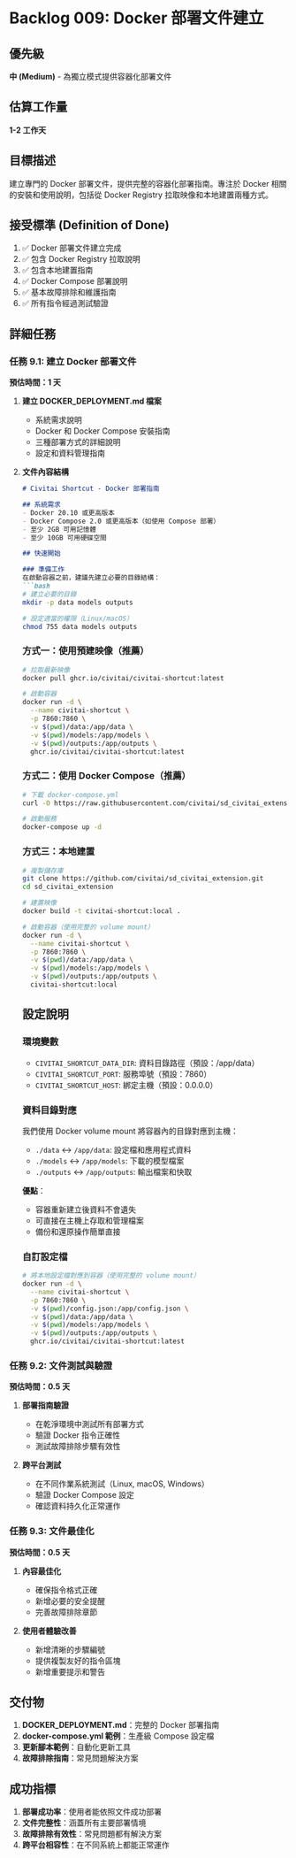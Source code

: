 # Backlog 009: Docker 部署文件建立

## 優先級
**中 (Medium)** - 為獨立模式提供容器化部署文件

## 估算工作量
**1-2 工作天**

## 目標描述
建立專門的 Docker 部署文件，提供完整的容器化部署指南。專注於 Docker 相關的安裝和使用說明，包括從 Docker Registry 拉取映像和本地建置兩種方式。

## 接受標準 (Definition of Done)
1. ✅ Docker 部署文件建立完成
2. ✅ 包含 Docker Registry 拉取說明
3. ✅ 包含本地建置指南
4. ✅ Docker Compose 部署說明
5. ✅ 基本故障排除和維護指南
6. ✅ 所有指令經過測試驗證

## 詳細任務

### 任務 9.1: 建立 Docker 部署文件
**預估時間：1 天**

1. **建立 DOCKER_DEPLOYMENT.md 檔案**
   - 系統需求說明
   - Docker 和 Docker Compose 安裝指南
   - 三種部署方式的詳細說明
   - 設定和資料管理指南

2. **文件內容結構**
   ```markdown
   # Civitai Shortcut - Docker 部署指南

   ## 系統需求
   - Docker 20.10 或更高版本
   - Docker Compose 2.0 或更高版本（如使用 Compose 部署）
   - 至少 2GB 可用記憶體
   - 至少 10GB 可用硬碟空間

   ## 快速開始

   ### 準備工作
   在啟動容器之前，建議先建立必要的目錄結構：
   ```bash
   # 建立必要的目錄
   mkdir -p data models outputs
   
   # 設定適當的權限（Linux/macOS）
   chmod 755 data models outputs
   ```

   ### 方式一：使用預建映像（推薦）
   ```bash
   # 拉取最新映像
   docker pull ghcr.io/civitai/civitai-shortcut:latest
   
   # 啟動容器
   docker run -d \
     --name civitai-shortcut \
     -p 7860:7860 \
     -v $(pwd)/data:/app/data \
     -v $(pwd)/models:/app/models \
     -v $(pwd)/outputs:/app/outputs \
     ghcr.io/civitai/civitai-shortcut:latest
   ```

   ### 方式二：使用 Docker Compose（推薦）
   ```bash
   # 下載 docker-compose.yml
   curl -O https://raw.githubusercontent.com/civitai/sd_civitai_extension/main/docker-compose.yml
   
   # 啟動服務
   docker-compose up -d
   ```

   ### 方式三：本地建置
   ```bash
   # 複製儲存庫
   git clone https://github.com/civitai/sd_civitai_extension.git
   cd sd_civitai_extension
   
   # 建置映像
   docker build -t civitai-shortcut:local .
   
   # 啟動容器（使用完整的 volume mount）
   docker run -d \
     --name civitai-shortcut \
     -p 7860:7860 \
     -v $(pwd)/data:/app/data \
     -v $(pwd)/models:/app/models \
     -v $(pwd)/outputs:/app/outputs \
     civitai-shortcut:local
   ```

   ## 設定說明

   ### 環境變數
   - `CIVITAI_SHORTCUT_DATA_DIR`: 資料目錄路徑（預設：/app/data）
   - `CIVITAI_SHORTCUT_PORT`: 服務埠號（預設：7860）
   - `CIVITAI_SHORTCUT_HOST`: 綁定主機（預設：0.0.0.0）

   ### 資料目錄對應
   我們使用 Docker volume mount 將容器內的目錄對應到主機：
   - `./data` ↔ `/app/data`: 設定檔和應用程式資料
   - `./models` ↔ `/app/models`: 下載的模型檔案
   - `./outputs` ↔ `/app/outputs`: 輸出檔案和快取
   
   **優點**：
   - 容器重新建立後資料不會遺失
   - 可直接在主機上存取和管理檔案
   - 備份和還原操作簡單直接

   ### 自訂設定檔
   ```bash
   # 將本地設定檔對應到容器（使用完整的 volume mount）
   docker run -d \
     --name civitai-shortcut \
     -p 7860:7860 \
     -v $(pwd)/config.json:/app/config.json \
     -v $(pwd)/data:/app/data \
     -v $(pwd)/models:/app/models \
     -v $(pwd)/outputs:/app/outputs \
     ghcr.io/civitai/civitai-shortcut:latest
   ```

### 任務 9.2: 文件測試與驗證
**預估時間：0.5 天**

1. **部署指南驗證**
   - 在乾淨環境中測試所有部署方式
   - 驗證 Docker 指令正確性
   - 測試故障排除步驟有效性

2. **跨平台測試**
   - 在不同作業系統測試（Linux, macOS, Windows）
   - 驗證 Docker Compose 設定
   - 確認資料持久化正常運作

### 任務 9.3: 文件最佳化
**預估時間：0.5 天**

1. **內容最佳化**
   - 確保指令格式正確
   - 新增必要的安全提醒
   - 完善故障排除章節

2. **使用者體驗改善**
   - 新增清晰的步驟編號
   - 提供複製友好的指令區塊
   - 新增重要提示和警告

## 交付物

1. **DOCKER_DEPLOYMENT.md**：完整的 Docker 部署指南
2. **docker-compose.yml 範例**：生產級 Compose 設定檔
3. **更新腳本範例**：自動化更新工具
4. **故障排除指南**：常見問題解決方案

## 成功指標

1. **部署成功率**：使用者能依照文件成功部署
2. **文件完整性**：涵蓋所有主要部署情境
3. **故障排除有效性**：常見問題都有解決方案
4. **跨平台相容性**：在不同系統上都能正常運作
